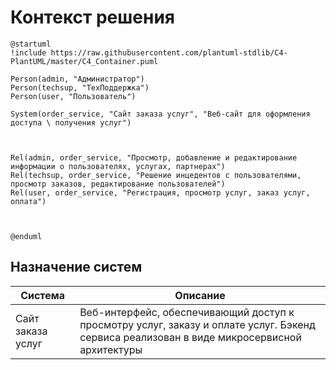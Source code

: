 # Контекст решения
<!-- Окружение системы (роли, участники, внешние системы) и связи системы с ним. Диаграмма контекста C4 и текстовое описание. 
-->
```plantuml
@startuml
!include https://raw.githubusercontent.com/plantuml-stdlib/C4-PlantUML/master/C4_Container.puml

Person(admin, "Администратор")
Person(techsup, "ТехПоддержка")
Person(user, "Пользователь")

System(order_service, "Сайт заказа услуг", "Веб-сайт для оформления доступа \ получения услуг")



Rel(admin, order_service, "Просмотр, добавление и редактирование информации о пользователях, услугах, партнерах")
Rel(techsup, order_service, "Решение инцедентов с пользователями, просмотр заказов, редактирование пользователей")
Rel(user, order_service, "Регистрация, просмотр услуг, заказ услуг, оплата")



@enduml
```
## Назначение систем
|Система| Описание|
|-------|---------|
| Сайт заказа услуг | Веб-интерфейс, обеспечивающий доступ к просмотру услуг, заказу и оплате услуг. Бэкенд сервиса реализован в виде микросервисной архитектуры |
